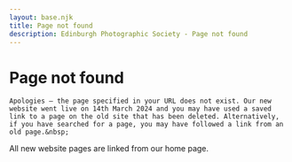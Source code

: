 ```yaml
---
layout: base.njk
title: Page not found
description: Edinburgh Photographic Society - Page not found
---
```


<div class="container mx-auto px-4 py-8">
  <div class="prose max-w-3xl mx-auto">
    <h1 class="text-3xl font-bold mb-6">Page not found</h1>

    Apologies – the page specified in your URL does not exist. Our new website went live on 14th March 2024 and you may have used a saved link to a page on the old site that has been deleted. Alternatively, if you have searched for a page, you may have followed a link from an old page.&nbsp;

All new website pages are linked from our home page.&nbsp;


  </div>
</div>